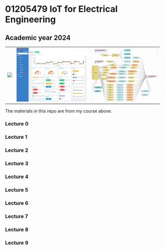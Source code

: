 # 01205479 IoT for Electrical Engineering

## Academic year 2024

<table>
<tr>
<td><img src="figP5_1png.png" /></td>
<td><img src="dashboard_w_feed.png" /></td>
<td><img src="lag3_complete_flow_workarea.png" /></td>
</tr>
  
</table>


The materials in this repo are from my course above. 

### Lecture 0

### Lecture 1

### Lecture 2

### Lecture 3

### Lecture 4

### Lecture 5

### Lecture 6

### Lecture 7

### Lecture 8

### Lecture 9







